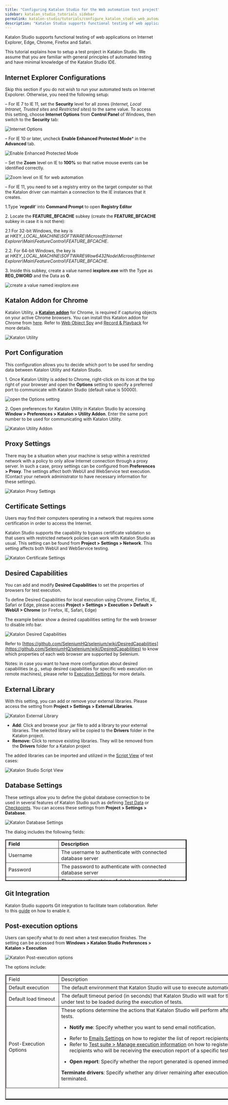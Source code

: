 ```yaml
---
title: "Configuring Katalon Studio for the Web automation test project"
sidebar: katalon_studio_tutorials_sidebar
permalink: katalon-studio/tutorials/configure_katalon_studio_web_automation_test_project.html
description: "Katalon Studio supports functional testing of web applications on many browsers. This tutorial explains how to setup a test project in Katalon Studio."
---
```

[](#)

Katalon Studio supports functional testing of web applications on Internet Explorer, Edge, Chrome, Firefox and Safari.  
  
This tutorial explains how to setup a test project in Katalon Studio. We assume that you are familiar with general principles of automated testing and have minimal knowledge of the Katalon Studio IDE.

Internet Explorer Configurations
--------------------------------

Skip this section if you do not wish to run your automated tests on Internet Expolorer. Otherwise, you need the following setup:

– For IE 7 to IE 11, set the **Security** level for all zones (_Internet, Local Intranet, Trusted sites_ and _Restricted sites_) to the same value. To access this setting, choose **Internet Options** from **Control Panel** of Windows, then switch to the **Security** tab:

![Internet Options](../../images/katalon-studio/tutorials/configure_katalon_studio_web_automation_test_project/1.-Katalon-Security.png)

– For IE 10 or later, uncheck **Enable Enhanced Protected Mode*** in the **Advanced** tab.

![Enable Enhanced Protected Mode](../../images/katalon-studio/tutorials/configure_katalon_studio_web_automation_test_project/2.-Katalon-Security.png)

– Set the **Zoom** level on IE to **100%** so that native mouse events can be identified correctly.

![Zoom level on IE for web automation](../../images/katalon-studio/tutorials/configure_katalon_studio_web_automation_test_project/3.-Katalon-IE.png)

– For IE 11, you need to set a registry entry on the target computer so that the Katalon driver can maintain a connection to the IE instances that it creates.

1.Type ‘**_regedit_**‘ into **Command Prompt** to open **Registry Editor**

2\. Locate the **FEATURE_BFCACHE** subkey (create the **FEATURE_BFCACHE** subkey in case it is not there):

2.1 For 32-bit Windows, the key is at _HKEY\_LOCAL\_MACHINE\\SOFTWARE\\Microsoft\\Internet Explorer\\Main\\FeatureControl\\FEATURE_BFCACHE_.

2.2. For 64-bit Windows, the key is at _HKEY\_LOCAL\_MACHINE\\SOFTWARE\\Wow6432Node\\Microsoft\\Internet Explorer\\Main\\FeatureControl\\FEATURE_BFCACHE_.

3\. Inside this subkey, create a value named **iexplore.exe** with the Type as **REG_DWORD** and the Data as **0**.

![create a value named iexplore.exe](../../images/katalon-studio/tutorials/configure_katalon_studio_web_automation_test_project/4.-Katalon-Reg_Dword.png)

Katalon Addon for Chrome
------------------------

Katalon Utility, a [**Katalon addon**](https://chrome.google.com/webstore/detail/katalon-utility/ljdobmomdgdljniojadhoplhkpialdid) for Chrome, is required if capturing objects on your active Chrome browsers. You can install this Katalon addon for Chrome from [here](https://chrome.google.com/webstore/detail/katalon-utility/ljdobmomdgdljniojadhoplhkpialdid). Refer to [Web Object Spy](https://docs.katalon.com/x/5BZO) and [Record & Playback](https://docs.katalon.com/x/RwnR) for more details.

![Katalon Utility](../../images/katalon-studio/tutorials/configure_katalon_studio_web_automation_test_project/5.-Katalon-Addon.png)

Port Configuration
------------------

This configuration allows you to decide which port to be used for sending data between Katalon Utility and Katalon Studio.

1. Once Katalon Utility is added to Chrome, right-click on its icon at the top right of your browser and open the **Options** setting to specify a preferred port to communicate with Katalon Studio (default value is 50000).

![open the Options setting](../../images/katalon-studio/tutorials/configure_katalon_studio_web_automation_test_project/6.Katalon-Utility.png)

2\. Open preferences for Katalon Utility in Katalon Studio by accessing **Window > Preferences > Katalon > Utility Addon**. Enter the same port number to be used for communicating with Katalon Utility.

![Katalon Utility Addon](../../images/katalon-studio/tutorials/configure_katalon_studio_web_automation_test_project/7.-Katalon-Utility-Addon.png)

Proxy Settings
--------------

There may be a situation when your machine is setup within a restricted network with a policy to only allow Internet connection through a proxy server. In such a case, proxy settings can be configured from **Preferences > Proxy**. The settings affect both WebUI and WebService test execution. (Contact your network administrator to have necessary information for these settings).

![Katalon Proxy Settings](../../images/katalon-studio/tutorials/configure_katalon_studio_web_automation_test_project/8.-Katalon-Proxy-Settings.png)

Certificate Settings
--------------------

Users may find their computers operating in a network that requires some certification in order to access the Internet.

Katalon Studio supports the capability to bypass certificate validation so that users with restricted network policies can work with Katalon Studio as usual. This setting can be found from **Project > Settings > Network**. This setting affects both WebUI and WebService testing.

![Katalon Certificate Settings](../../images/katalon-studio/tutorials/configure_katalon_studio_web_automation_test_project/9.-Katalon-Certificate-settings.png)

Desired Capabilities
--------------------

You can add and modify **Desired Capabilities** to set the properties of browsers for test execution.

To define Desired Capabilities for local execution using Chrome, Firefox, IE, Safari or Edge, please access **Project > Settings > Execution > Default > WebUI > Chrome** (or Firefox, IE, Safari, Edge)

The example below show a desired capabilities setting for the web browser to disable info bar.

![Katalon Desired Capabilities](../../images/katalon-studio/tutorials/configure_katalon_studio_web_automation_test_project/10.-Katalon-Desired-Capabilities.png)

Refer to [https://github.com/SeleniumHQ/selenium/wiki/DesiredCapabilities](https://github.com/SeleniumHQ/selenium/wiki/DesiredCapabilities) to know which properties of each web browser are supported by Selenium.

Notes: in case you want to have more configuration about desired capabilities (e.g., setup desired capabilities for specific web execution on remote machines), please refer to [Execution Settings](https://docs.katalon.com/display/KD/Execution+Settings#ExecutionSettings-CustomExecution) for more details.

External Library
----------------

With this setting, you can add or remove your external libraries. Please access the setting from **Project > Settings > External Libraries**.

![Katalon External Library](../../images/katalon-studio/tutorials/configure_katalon_studio_web_automation_test_project/11.-Katalon-External-Library.png)

*   **Add**: Click and browse your .jar file to add a library to your external libraries. The selected library will be copied to the **Drivers** folder in the Katalon project.
*   **Remove:** Click to remove existing libraries. They will be removed from the **Drivers** folder for a Katalon project

The added libraries can be imported and utilized in the [Script View](https://docs.katalon.com/x/Y4Iw) of test cases:

![Katalon Studio Script View](../../images/katalon-studio/tutorials/configure_katalon_studio_web_automation_test_project/12.-Katalon-Script-view.png)

Database Settings
-----------------

These settings allow you to define the global database connection to be used in several features of Katalon Studio such as defining [Test Data](https://docs.katalon.com/display/KD/Manage+Test+Data#ManageTestData-CreateaDatabaseData) or [Checkpoints](https://docs.katalon.com/display/KD/Manage+Checkpoint#ManageCheckpoint-CreateaDatabaseCheckpoint). You can access these settings from **Project > Settings > Database**.

![Katalon Database Settings](../../images/katalon-studio/tutorials/configure_katalon_studio_web_automation_test_project/13.-Katalon-Database.png)

The dialog includes the following fields:

<table style="height: 136px; width: 596px; border-color: #302828;" border="2"><tbody><tr><td style="width: 161px;"><strong>Field</strong></td><td style="width: 421px;"><strong>Description</strong></td></tr><tr><td style="width: 161px;"><span style="font-weight: 400;">Username</span></td><td style="width: 421px;"><span style="font-weight: 400;">The username to authenticate with connected database server</span></td></tr><tr><td style="width: 161px;"><span style="font-weight: 400;">Password</span></td><td style="width: 421px;"><span style="font-weight: 400;">The password to authenticate with connected database server</span></td></tr><tr><td style="width: 161px;"><span style="font-weight: 400;">Connection URL</span></td><td style="width: 421px;"><span style="font-weight: 400;">The connection string of database server. Katalon Studio supports following databases:</span><p></p><ul><li style="font-weight: 400;"><span style="font-weight: 400;">MySQL</span></li><li style="font-weight: 400;"><span style="font-weight: 400;">SQLServer</span></li><li style="font-weight: 400;"><span style="font-weight: 400;">Oracle</span></li><li style="font-weight: 400;"><span style="font-weight: 400;">Postgre</span></li></ul></td></tr></tbody></table>

Git Integration
---------------

Katalon Studio supports Git integration to facilitate team collaboration. Refer to this [guide](https://docs.katalon.com/display/KD/Git+Integration#GitIntegration-Configuration) on how to enable it.

Post-execution options
----------------------

Users can specify what to do next when a test execution finishes. The setting can be accessed from **Windows > Katalon Studio Preferences > Katalon > Execution**

![Katalon Post-execution options](../../images/katalon-studio/tutorials/configure_katalon_studio_web_automation_test_project/14.-Katalon-Post-execution.png)

The options include:

<table style="height: 410px; width: 870px; border-color: #383434;" border="3"><tbody><tr><td style="width: 159px;">Field</td><td style="width: 697px;">Description</td></tr><tr><td style="width: 159px;"><span style="font-weight: 400;">Default execution</span></td><td style="width: 697px;"><span style="font-weight: 400;">The default environment that Katalon Studio will use to execute automation test.</span></td></tr><tr><td style="width: 159px;"><span style="font-weight: 400;">Default load timeout</span></td><td style="width: 697px;"><span style="font-weight: 400;">The default timeout period (in seconds) that Katalon Studio will wait for the application under test to be loaded during the execution of tests.</span></td></tr><tr><td style="width: 159px;"><span style="font-weight: 400;">Post-Execution Options</span></td><td style="width: 697px;"><span style="font-weight: 400;">These options determine the actions that Katalon Studio will perform after executing tests.</span><p></p><ul><li style="font-weight: 400;"><b>Notify me</b><span style="font-weight: 400;">: Specify whether you want to send email notification.</span></li></ul><ul><li style="font-weight: 400;"><span style="font-weight: 400;">Refer to </span><span style="text-decoration: underline;"><a href="https://docs.katalon.com/display/KD/Emails+Settings"><span style="font-weight: 400;">Emails Settings</span></a></span><span style="font-weight: 400;"> on how to register the list of report recipients.</span></li><li style="font-weight: 400;"><span style="font-weight: 400;">Refer to </span><span style="text-decoration: underline;"><a href="https://docs.katalon.com/display/KD/Execute+a+test+suite#Executeatestsuite-Manageexecutioninformation"><span style="font-weight: 400;">Test suite &gt; Manage execution information</span></a></span><span style="font-weight: 400;"> on how to register a list of recipients who will be receiving the execution report of a specific test suite.</span></li></ul><ul><li style="font-weight: 400;"><b>Open report</b><span style="font-weight: 400;">: Specify whether the report generated is opened immediately.</span></li></ul><p><b>Terminate drivers</b><span style="font-weight: 400;">: Specify whether any driver remaining after execution will be terminated.</span></p></td></tr></tbody></table>

[](#modal-id-popup)